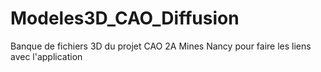 # Modeles3D_CAO_Diffusion
Banque de fichiers 3D du projet CAO 2A Mines Nancy pour faire les liens avec l'application

